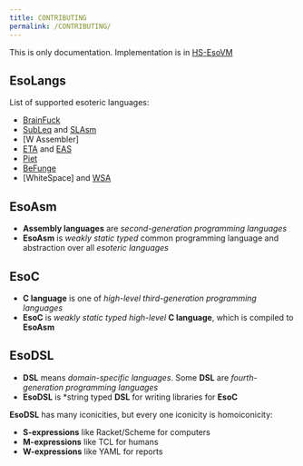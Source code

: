 ```yaml
---
title: CONTRIBUTING
permalink: /CONTRIBUTING/
---
```


This is only documentation.
Implementation is in [HS-EsoVM](https://esovm.github.io/hs-esovm/)

## EsoLangs
List of supported esoteric languages:
   * [BrainFuck](https://esolangs.org/wiki/Brainfuck)
   * [SubLeq](http://mazonka.com/subleq/) and [SLAsm](http://mazonka.com/subleq/sqasm.cpp)
   * [W Assembler]
   * [ETA](http://www.miketaylor.org.uk/tech/eta/doc/manual.html) and [EAS](http://www.miketaylor.org.uk/tech/eta/doc/easman.html)
   * [Piet](https://www.dangermouse.net/esoteric/piet.html)
   * [BeFunge](https://web.archive.org/web/20010417044912/http://cantor.res.cmu.edu/bozeman/befunge/beffaq.html)
   * [WhiteSpace] and [WSA](http://web.archive.org/web/20150102035404/http://www.burghard.info/Code/Whitespace/index.html)

## EsoAsm
* **Assembly languages** are *second-generation programming languages*
* **EsoAsm** is *weakly static typed* common programming language and abstraction over all *esoteric languages*

## EsoC
* **C language** is one of *high-level* *third-generation programming languages*
* **EsoC** is *weakly static typed* *high-level* **C language**, which is compiled to **EsoAsm**

## EsoDSL
* **DSL** means *domain-specific languages*. Some **DSL** are *fourth-generation programming languages*
* **EsoDSL** is *string typed **DSL** for writing libraries for **EsoC**

**EsoDSL** has many iconicities, but every one iconicity is homoiconicity:
* **S-expressions** like Racket/Scheme for computers
* **M-expressions** like TCL for humans
* **W-expressions** like YAML for reports



